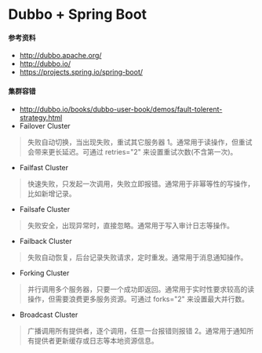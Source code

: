 # Dubbo + Spring Boot

#### 参考资料
- <http://dubbo.apache.org/>
- <http://dubbo.io/>
- <https://projects.spring.io/spring-boot/>

#### 集群容错
- <http://dubbo.io/books/dubbo-user-book/demos/fault-tolerent-strategy.html>
- Failover Cluster
> 失败自动切换，当出现失败，重试其它服务器 1。通常用于读操作，但重试会带来更长延迟。可通过 retries="2" 来设置重试次数(不含第一次)。
- Failfast Cluster
> 快速失败，只发起一次调用，失败立即报错。通常用于非幂等性的写操作，比如新增记录。
- Failsafe Cluster
> 失败安全，出现异常时，直接忽略。通常用于写入审计日志等操作。
- Failback Cluster
> 失败自动恢复，后台记录失败请求，定时重发。通常用于消息通知操作。
- Forking Cluster
> 并行调用多个服务器，只要一个成功即返回。通常用于实时性要求较高的读操作，但需要浪费更多服务资源。可通过 forks="2" 来设置最大并行数。
- Broadcast Cluster
> 广播调用所有提供者，逐个调用，任意一台报错则报错 2。通常用于通知所有提供者更新缓存或日志等本地资源信息。